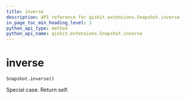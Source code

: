 ```yaml
---
title: inverse
description: API reference for qiskit.extensions.Snapshot.inverse
in_page_toc_min_heading_level: 1
python_api_type: method
python_api_name: qiskit.extensions.Snapshot.inverse
---
```


# inverse

<span id="qiskit.extensions.Snapshot.inverse" />

`Snapshot.inverse()`

Special case. Return self.

